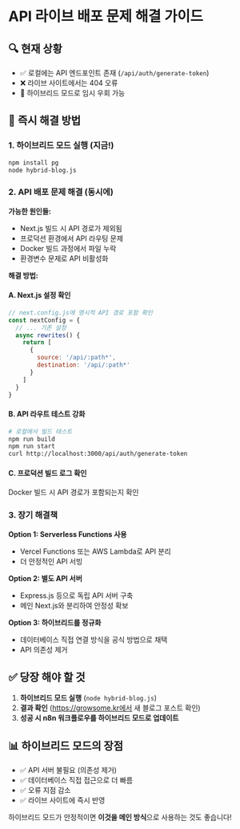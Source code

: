 # API 라이브 배포 문제 해결 가이드

## 🔍 현재 상황
- ✅ 로컬에는 API 엔드포인트 존재 (`/api/auth/generate-token`)  
- ❌ 라이브 사이트에서는 404 오류
- 🔄 하이브리드 모드로 임시 우회 가능

## 🚀 즉시 해결 방법

### 1. 하이브리드 모드 실행 (지금!)
```bash
npm install pg
node hybrid-blog.js
```

### 2. API 배포 문제 해결 (동시에)

**가능한 원인들:**
- Next.js 빌드 시 API 경로가 제외됨
- 프로덕션 환경에서 API 라우팅 문제
- Docker 빌드 과정에서 파일 누락
- 환경변수 문제로 API 비활성화

**해결 방법:**

#### A. Next.js 설정 확인
```js
// next.config.js에 명시적 API 경로 포함 확인
const nextConfig = {
  // ... 기존 설정
  async rewrites() {
    return [
      {
        source: '/api/:path*',
        destination: '/api/:path*'
      }
    ]
  }
}
```

#### B. API 라우트 테스트 강화
```bash
# 로컬에서 빌드 테스트
npm run build
npm run start
curl http://localhost:3000/api/auth/generate-token
```

#### C. 프로덕션 빌드 로그 확인
Docker 빌드 시 API 경로가 포함되는지 확인

### 3. 장기 해결책

**Option 1: Serverless Functions 사용**
- Vercel Functions 또는 AWS Lambda로 API 분리
- 더 안정적인 API 서빙

**Option 2: 별도 API 서버**
- Express.js 등으로 독립 API 서버 구축
- 메인 Next.js와 분리하여 안정성 확보

**Option 3: 하이브리드를 정규화**
- 데이터베이스 직접 연결 방식을 공식 방법으로 채택
- API 의존성 제거

## ✅ 당장 해야 할 것

1. **하이브리드 모드 실행** (`node hybrid-blog.js`)
2. **결과 확인** (https://growsome.kr에서 새 블로그 포스트 확인)
3. **성공 시 n8n 워크플로우를 하이브리드 모드로 업데이트**

## 📊 하이브리드 모드의 장점

- ✅ API 서버 불필요 (의존성 제거)
- ✅ 데이터베이스 직접 접근으로 더 빠름
- ✅ 오류 지점 감소
- ✅ 라이브 사이트에 즉시 반영

하이브리드 모드가 안정적이면 **이것을 메인 방식**으로 사용하는 것도 좋습니다!
